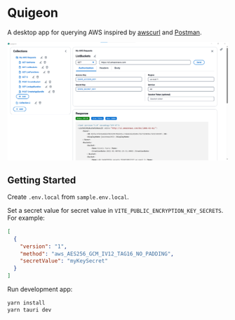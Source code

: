 # Quigeon

A desktop app for querying AWS inspired by
[awscurl](https://github.com/okigan/awscurl) and
[Postman](https://www.postman.com/).

![quigeon request screenshot](docs/screenshot_01.png)

## Getting Started

Create `.env.local` from `sample.env.local`.

Set a secret value for secret value in `VITE_PUBLIC_ENCRYPTION_KEY_SECRETS`. For
example:

```json
[
  {
    "version": "1",
    "method": "aws_AES256_GCM_IV12_TAG16_NO_PADDING",
    "secretValue": "myKeySecret"
  }
]
```

Run development app:

```
yarn install
yarn tauri dev
```